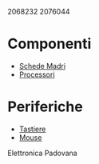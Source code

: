 2068232
2076044

# Componenti

- [Schede Madri](./componenti/schede_madri.md)
- [Processori](./componenti/processori.md)


# Periferiche

- [Tastiere](./periferiche/tastiere.md)
- [Mouse](./periferiche/mouse.md)

Elettronica Padovana
